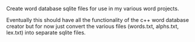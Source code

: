 Create word database sqlite files for use in my various word projects.

Eventually this should have all the functionality of the c++ word database creator but for now just convert the various files (words.txt, alphs.txt, lex.txt) into separate sqlite files.


